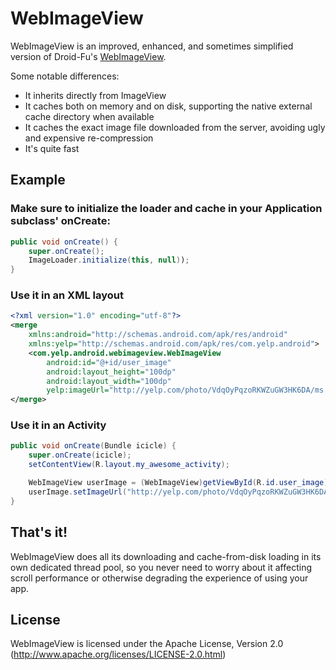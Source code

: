 WebImageView
============

WebImageView is an improved, enhanced, and sometimes simplified version of Droid-Fu's [WebImageView](https://github.com/kaeppler/droid-fu/blob/master/src/main/java/com/github/droidfu/widgets/WebImageView.java).

Some notable differences:

* It inherits directly from ImageView
* It caches both on memory and on disk, supporting the native external cache directory when available
* It caches the exact image file downloaded from the server, avoiding ugly and expensive re-compression
* It's quite fast


Example
-------

### Make sure to initialize the loader and cache in your Application subclass' onCreate:

``` java
public void onCreate() {
	super.onCreate();
	ImageLoader.initialize(this, null));
}
```

### Use it in an XML layout

``` xml
<?xml version="1.0" encoding="utf-8"?>
<merge
	xmlns:android="http://schemas.android.com/apk/res/android"
	xmlns:yelp="http://schemas.android.com/apk/res/com.yelp.android">
	<com.yelp.android.webimageview.WebImageView
		android:id="@+id/user_image"
		android:layout_height="100dp"
		android:layout_width="100dp"
		yelp:imageUrl="http://yelp.com/photo/VdqOyPqzoRKWZuGW3HK6DA/ms.jpg" />
</merge>
```

### Use it in an Activity

``` java
public void onCreate(Bundle icicle) {
	super.onCreate(icicle);
	setContentView(R.layout.my_awesome_activity);

	WebImageView userImage = (WebImageView)getViewById(R.id.user_image);
	userImage.setImageUrl("http://yelp.com/photo/VdqOyPqzoRKWZuGW3HK6DA/ms.jpg");
}
```

That's it!
----------

WebImageView does all its downloading and cache-from-disk loading in its own dedicated thread pool, so you never need to worry about it affecting scroll performance or otherwise degrading the experience of using your app.

License
-------

WebImageView is licensed under the Apache License, Version 2.0 (http://www.apache.org/licenses/LICENSE-2.0.html)

